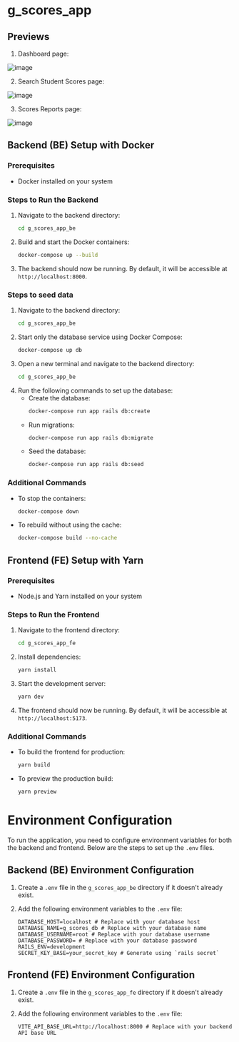 # g_scores_app

## Previews
1. Dashboard page:
   
![image](https://github.com/user-attachments/assets/21549228-8a97-4c3b-a143-1e89685bf111)

2. Search Student Scores page:
   
![image](https://github.com/user-attachments/assets/f4c7343e-ad24-4f3b-90f8-f7476499b82d)

3. Scores Reports page:
   
![image](https://github.com/user-attachments/assets/2ef4714d-ce4c-4d9c-a988-286fb20c2bcf)

## Backend (BE) Setup with Docker

### Prerequisites
- Docker installed on your system

### Steps to Run the Backend
1. Navigate to the backend directory:
   ```bash
   cd g_scores_app_be
   ```
2. Build and start the Docker containers:
   ```bash
   docker-compose up --build
   ```
3. The backend should now be running. By default, it will be accessible at `http://localhost:8000`.

### Steps to seed data

1. Navigate to the backend directory:
   ```bash
   cd g_scores_app_be
   ```
2. Start only the database service using Docker Compose:
   ```bash
   docker-compose up db
   ```
3. Open a new terminal and navigate to the backend directory:
   ```bash
   cd g_scores_app_be
   ```
4. Run the following commands to set up the database:
   - Create the database:
     ```bash
     docker-compose run app rails db:create
     ```
   - Run migrations:
     ```bash
     docker-compose run app rails db:migrate
     ```
   - Seed the database:
     ```bash
     docker-compose run app rails db:seed
     ```

### Additional Commands
- To stop the containers:
  ```bash
  docker-compose down
  ```
- To rebuild without using the cache:
  ```bash
  docker-compose build --no-cache
  ```

## Frontend (FE) Setup with Yarn

### Prerequisites
- Node.js and Yarn installed on your system

### Steps to Run the Frontend
1. Navigate to the frontend directory:
   ```bash
   cd g_scores_app_fe
   ```
2. Install dependencies:
   ```bash
   yarn install
   ```
3. Start the development server:
   ```bash
   yarn dev
   ```
4. The frontend should now be running. By default, it will be accessible at `http://localhost:5173`.

### Additional Commands
- To build the frontend for production:
  ```bash
  yarn build
  ```
- To preview the production build:
  ```bash
  yarn preview
  ```

# Environment Configuration

To run the application, you need to configure environment variables for both the backend and frontend. Below are the steps to set up the `.env` files.

## Backend (BE) Environment Configuration

1. Create a `.env` file in the `g_scores_app_be` directory if it doesn't already exist.
2. Add the following environment variables to the `.env` file:

   ```env
   DATABASE_HOST=localhost # Replace with your database host
   DATABASE_NAME=g_scores_db # Replace with your database name
   DATABASE_USERNAME=root # Replace with your database username
   DATABASE_PASSWORD= # Replace with your database password
   RAILS_ENV=development
   SECRET_KEY_BASE=your_secret_key # Generate using `rails secret`
   ```

## Frontend (FE) Environment Configuration

1. Create a `.env` file in the `g_scores_app_fe` directory if it doesn't already exist.
2. Add the following environment variables to the `.env` file:

   ```env
   VITE_API_BASE_URL=http://localhost:8000 # Replace with your backend API base URL
   ```
